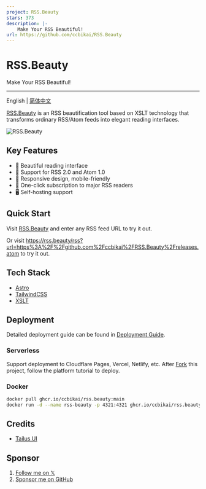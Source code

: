 ```yaml
---
project: RSS.Beauty
stars: 373
description: |-
    Make Your RSS Beautiful!
url: https://github.com/ccbikai/RSS.Beauty
---
```


# RSS.Beauty

Make Your RSS Beautiful!

---

English | [简体中文](./README.zh-cn.md)

[RSS.Beauty](https://rss.beauty/) is an RSS beautification tool based on XSLT technology that transforms ordinary RSS/Atom feeds into elegant reading interfaces.

![RSS.Beauty](./public/banner.png)

## Key Features

- 🎨 Beautiful reading interface
- 🔄 Support for RSS 2.0 and Atom 1.0
- 📱 Responsive design, mobile-friendly
- 🔌 One-click subscription to major RSS readers
- 🖥 Self-hosting support

## Quick Start

Visit [RSS.Beauty](https://rss.beauty) and enter any RSS feed URL to try it out.

Or visit <https://rss.beauty/rss?url=https%3A%2F%2Fgithub.com%2Fccbikai%2FRSS.Beauty%2Freleases.atom> to try it out.

## Tech Stack

- [Astro](https://astro.build)
- [TailwindCSS](https://tailwindcss.com)
- [XSLT](https://www.w3.org/TR/xslt/)

## Deployment

Detailed deployment guide can be found in [Deployment Guide](./docs/deployment-guide.md).

### Serverless

Support deployment to Cloudflare Pages, Vercel, Netlify, etc. After [Fork](https://github.com/ccbikai/RSS.Beauty/fork) this project, follow the platform tutorial to deploy.

### Docker

```bash
docker pull ghcr.io/ccbikai/rss.beauty:main
docker run -d --name rss-beauty -p 4321:4321 ghcr.io/ccbikai/rss.beauty:main
```

## Credits

- [Tailus UI](https://html.tailus.io/)

## Sponsor

1. [Follow me on 𝕏](https://404.li/kai)
1. [Sponsor me on GitHub](https://github.com/sponsors/ccbikai)


